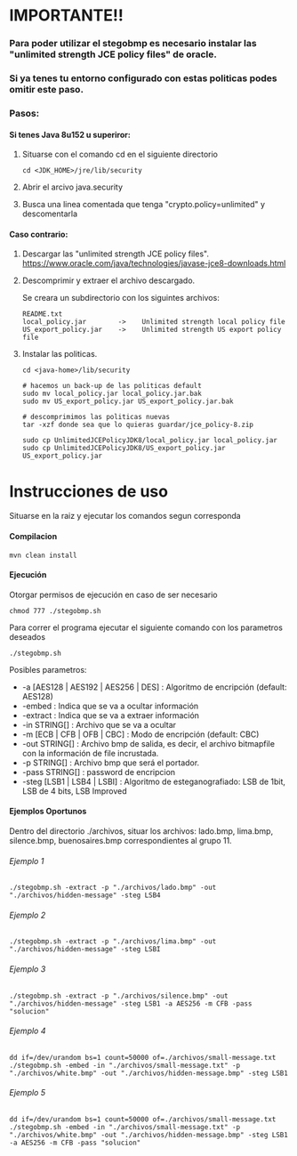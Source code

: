 # IMPORTANTE!!

### Para poder utilizar el stegobmp es necesario instalar las "unlimited strength JCE policy files" de oracle.
### Si ya tenes tu entorno configurado con estas politicas podes omitir este paso.
### Pasos:
#### Si tenes Java 8u152 u superiror:

1)  Situarse con el comando cd en el siguiente directorio
    ```
    cd <JDK_HOME>/jre/lib/security
    ```
    
2)  Abrir el arcivo java.security

3)  Busca una linea comentada que tenga "crypto.policy=unlimited" y descomentarla
    
#### Caso contrario:

1)  Descargar las "unlimited strength JCE policy files".
    https://www.oracle.com/java/technologies/javase-jce8-downloads.html

2)  Descomprimir y extraer el archivo descargado.

    Se creara un subdirectorio con los siguintes archivos:

        README.txt                   
        local_policy.jar        ->    Unlimited strength local policy file
        US_export_policy.jar    ->    Unlimited strength US export policy file

3)  Instalar las politicas.

    ```
    cd <java-home>/lib/security
    
    # hacemos un back-up de las politicas default  
    sudo mv local_policy.jar local_policy.jar.bak
    sudo mv US_export_policy.jar US_export_policy.jar.bak
    
    # descomprimimos las politicas nuevas
    tar -xzf donde sea que lo quieras guardar/jce_policy-8.zip
    
    sudo cp UnlimitedJCEPolicyJDK8/local_policy.jar local_policy.jar
    sudo cp UnlimitedJCEPolicyJDK8/US_export_policy.jar US_export_policy.jar
    ```    

# Instrucciones de uso

Situarse en la raiz y ejecutar los comandos segun corresponda

#### Compilacion
```
mvn clean install
```
    
#### Ejecución
Otorgar permisos de ejecución en caso de ser necesario
```
chmod 777 ./stegobmp.sh
``` 
Para correr el programa ejecutar el siguiente comando con los parametros deseados
 ```
 ./stegobmp.sh 
 ```
Posibles parametros:
 * -a [AES128 | AES192 | AES256 | DES] : Algoritmo de encripción (default: AES128)
 * -embed                              : Indica que se va a ocultar información
 * -extract                            : Indica que se va a extraer información
 * -in STRING[]                        : Archivo que se va a ocultar
 * -m [ECB | CFB | OFB | CBC]          : Modo de encripción (default: CBC)
 * -out STRING[]                       : Archivo bmp de salida, es decir, el archivo bitmapfile con la información de file incrustada.
 * -p STRING[]                         : Archivo bmp que será el portador.
 * -pass STRING[]                      : password de encripcion
 * -steg [LSB1 | LSB4 | LSBI] : Algoritmo de esteganografiado: LSB de 1bit, LSB de 4 bits, LSB Improved

#### Ejemplos Oportunos
Dentro del directorio ./archivos, situar los archivos: lado.bmp, lima.bmp, silence.bmp, buenosaires.bmp correspondientes al grupo 11.
###### Ejemplo 1
  ```
  ./stegobmp.sh -extract -p "./archivos/lado.bmp" -out "./archivos/hidden-message" -steg LSB4
  ```
###### Ejemplo 2
  ```
  ./stegobmp.sh -extract -p "./archivos/lima.bmp" -out "./archivos/hidden-message" -steg LSBI
  ```
###### Ejemplo 3
  ```
  ./stegobmp.sh -extract -p "./archivos/silence.bmp" -out "./archivos/hidden-message" -steg LSB1 -a AES256 -m CFB -pass "solucion"
  ```
###### Ejemplo 4
  ```
  dd if=/dev/urandom bs=1 count=50000 of=./archivos/small-message.txt
  ./stegobmp.sh -embed -in "./archivos/small-message.txt" -p "./archivos/white.bmp" -out "./archivos/hidden-message.bmp" -steg LSB1
  ```
###### Ejemplo 5
  ```
  dd if=/dev/urandom bs=1 count=50000 of=./archivos/small-message.txt
  ./stegobmp.sh -embed -in "./archivos/small-message.txt" -p "./archivos/white.bmp" -out "./archivos/hidden-message.bmp" -steg LSB1 -a AES256 -m CFB -pass "solucion"
  ```